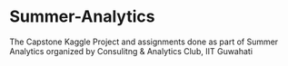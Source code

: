 # Summer-Analytics
The Capstone Kaggle Project and assignments done as part of Summer Analytics organized by Consulitng & Analytics Club, IIT Guwahati
